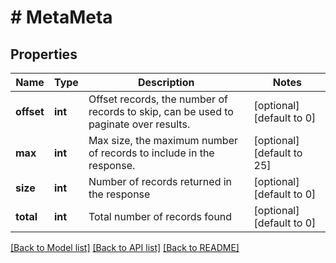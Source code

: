# # MetaMeta

## Properties

Name | Type | Description | Notes
------------ | ------------- | ------------- | -------------
**offset** | **int** | Offset records, the number of records to skip, can be used to paginate over results. | [optional] [default to 0]
**max** | **int** | Max size, the maximum number of records to include in the response. | [optional] [default to 25]
**size** | **int** | Number of records returned in the response | [optional] [default to 0]
**total** | **int** | Total number of records found | [optional] [default to 0]

[[Back to Model list]](../../README.md#models) [[Back to API list]](../../README.md#endpoints) [[Back to README]](../../README.md)
